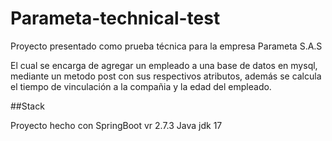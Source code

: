 # Parameta-technical-test

Proyecto presentado como prueba técnica para la empresa Parameta S.A.S

El cual se encarga de agregar un empleado a una base de datos en mysql, mediante un metodo post con sus respectivos atributos,
además se calcula el tiempo de vinculación a la compañia y la edad del empleado.

##Stack

Proyecto hecho con SpringBoot vr 2.7.3
Java jdk 17


